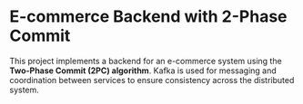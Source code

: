 # E-commerce Backend with 2-Phase Commit

This project implements a backend for an e-commerce system using the **Two-Phase Commit (2PC) algorithm**. Kafka is used for messaging and coordination between services to ensure consistency across the distributed system.
